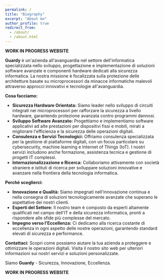 ```yaml
---
permalink: /
title: "Biography"
excerpt: "About me"
author_profile: true
redirect_from: 
  - /about/
  - /about.html
---
```


**WORK IN PROGRESS WEBSITE**

**Guardy** è un'azienda all'avanguardia nel settore dell'informatica specializzata nello sviluppo, progettazione e implementazione di soluzioni software avanzate e componenti hardware dedicati alla sicurezza informatica. La nostra missione è focalizzata sulla protezione delle architetture basate su microprocessori da minacce informatiche malevoli attraverso approcci innovativi e tecnologie all'avanguardia.

**Cosa facciamo:**
- **Sicurezza Hardware Orientata:** Siamo leader nello sviluppo di circuiti integrati nei microprocessori per rafforzare la sicurezza a livello hardware, garantendo protezione avanzata contro programmi dannosi.
- **Sviluppo Software Avanzato:** Progettiamo e implementiamo software applicativi ad alte prestazioni per dispositivi fissi e mobili, mirati a migliorare l'efficienza e la sicurezza delle operazioni digitali.
- **Consulenza e Servizi Tecnologici:** Offriamo consulenza specializzata per la gestione di piattaforme digitali, con un focus particolare su cybersecurity, machine learning e Internet of Things (IoT). I nostri servizi includono anche formazione, assistenza tecnica e gestione di progetti IT complessi.
- **Internazionalizzazione e Ricerca:** Collaboriamo attivamente con società straniere e istituti di ricerca per sviluppare soluzioni innovative e avanzare nella frontiera della tecnologia informatica.

**Perché sceglierci:**
- **Innovazione e Qualità:** Siamo impegnati nell'innovazione continua e nella consegna di soluzioni tecnologicamente avanzate che superano le aspettative dei nostri clienti.
- **Esperti del Settore:** Il nostro team è composto da esperti altamente qualificati nel campo dell'IT e della sicurezza informatica, pronti a rispondere alle sfide più complesse del mercato.
- **Impegno verso l'Eccellenza:** Ci dedicamo alla ricerca costante di eccellenza in ogni aspetto delle nostre operazioni, garantendo standard elevati di sicurezza e performance.

**Contattaci:**
Scopri come possiamo aiutare la tua azienda a proteggere e ottimizzare le operazioni digitali. Visita il nostro sito web per ulteriori informazioni sui nostri servizi e soluzioni personalizzate.

Siamo **Guardy** - Sicurezza, Innovazione, Eccellenza.

**WORK IN PROGRESS WEBSITE**
